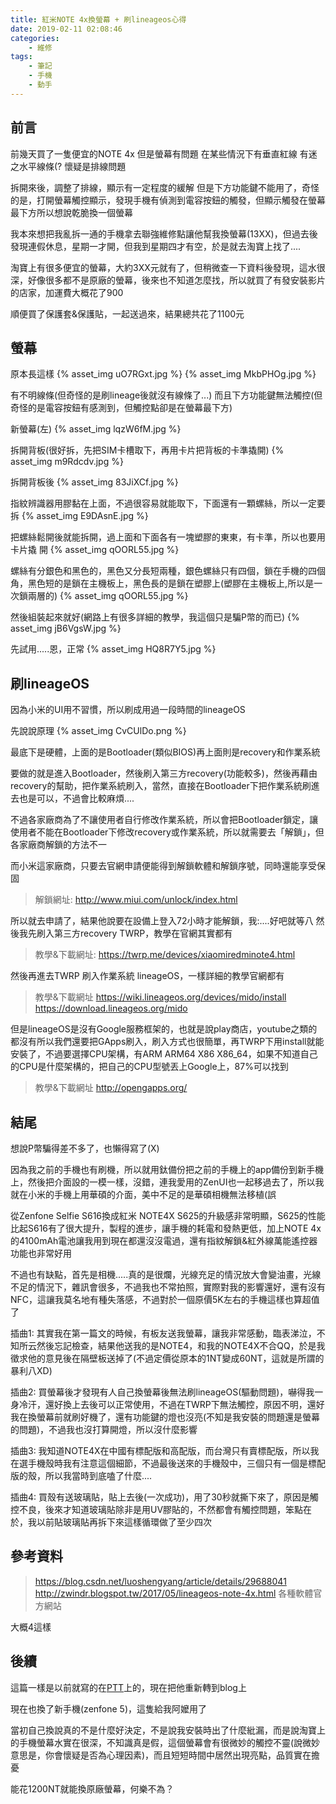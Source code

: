 ```yaml
---
title: 紅米NOTE 4x換螢幕 + 刷lineageos心得
date: 2019-02-11 02:08:46
categories:
    - 維修
tags:
    - 筆記
    - 手機
    - 動手
---
```


## 前言

前幾天買了一隻便宜的NOTE 4x
但是螢幕有問題
在某些情況下有垂直紅線
有迷之水平線條(? 懷疑是排線問題

拆開來後，調整了排線，顯示有一定程度的緩解
但是下方功能鍵不能用了，奇怪的是，打開螢幕觸控顯示，發現手機有偵測到電容按鈕的觸發，但顯示觸發在螢幕最下方所以想說乾脆換一個螢幕

我本來想把我亂拆一通的手機拿去聯強維修點讓他幫我換螢幕(13XX)，但過去後發現連假休息，星期一才開，但我到星期四才有空，於是就去淘寶上找了....

淘寶上有很多便宜的螢幕，大約3XX元就有了，但稍微查一下資料後發現，這水很深，好像很多都不是原廠的螢幕，後來也不知道怎麼找，所以就買了有發安裝影片的店家，加運費大概花了900

順便買了保護套&保護貼，一起送過來，結果總共花了1100元

## 螢幕

原本長這樣
{% asset_img uO7RGxt.jpg %}
{% asset_img MkbPHOg.jpg %}

有不明線條(但奇怪的是刷lineage後就沒有線條了...)
而且下方功能鍵無法觸控(但奇怪的是電容按鈕有感測到，但觸控點卻是在螢幕最下方)

新螢幕(左)
{% asset_img lqzW6fM.jpg %}

拆開背板(很好拆，先把SIM卡槽取下，再用卡片把背板的卡準撬開)
{% asset_img m9Rdcdv.jpg %}

拆開背板後
{% asset_img 83JiXCf.jpg %}

指紋辨識器用膠黏在上面，不過很容易就能取下，下面還有一顆螺絲，所以一定要拆
{% asset_img E9DAsnE.jpg %}

把螺絲鬆開後就能拆開，過上面和下面各有一塊塑膠的東東，有卡準，所以也要用卡片撬
開
{% asset_img qOORL55.jpg %}

螺絲有分銀色和黑色的，黑色又分長短兩種，銀色螺絲只有四個，鎖在手機的四個角，黑色短的是鎖在主機板上，黑色長的是鎖在塑膠上(塑膠在主機板上,所以是一次鎖兩層的)
{% asset_img qOORL55.jpg %}

然後組裝起來就好(網路上有很多詳細的教學，我這個只是騙P幣的而已)
{% asset_img jB6VgsW.jpg %}

先試用.....恩，正常
{% asset_img HQ8R7Y5.jpg %}

## 刷lineageOS

因為小米的UI用不習慣，所以刷成用過一段時間的lineageOS

先說說原理
{% asset_img CvCUlDo.png %}

最底下是硬體，上面的是Bootloader(類似BIOS)再上面則是recovery和作業系統

要做的就是進入Bootloader，然後刷入第三方recovery(功能較多)，然後再藉由recovery的幫助，把作業系統刷入，當然，直接在Bootloader下把作業系統刷進去也是可以，不過會比較麻煩....

不過各家廠商為了不讓使用者自行修改作業系統，所以會把Bootloader鎖定，讓使用者不能在Bootloader下修改recovery或作業系統，所以就需要去「解鎖」，但各家廠商解鎖的方法不一

而小米這家廠商，只要去官網申請便能得到解鎖軟體和解鎖序號，同時還能享受保固

> 解鎖網址:
http://www.miui.com/unlock/index.html

所以就去申請了，結果他說要在設備上登入72小時才能解鎖，我:....好吧就等八
然後我先刷入第三方recovery TWRP，教學在官網其實都有

> 教學&下載網址:
https://twrp.me/devices/xiaomiredminote4.html

然後再進去TWRP 刷入作業系統 lineageOS，一樣詳細的教學官網都有

> 教學&下載網址 
https://wiki.lineageos.org/devices/mido/install
https://download.lineageos.org/mido

但是lineageOS是沒有Google服務框架的，也就是說play商店，youtube之類的都沒有所以我們還要把GApps刷入，刷入方式也很簡單，再TWRP下用install就能安裝了，不過要選擇CPU架構，有ARM ARM64 X86 X86_64，如果不知道自己的CPU是什麼架構的，把自己的CPU型號丟上Google上，87%可以找到

> 教學&下載網址
http://opengapps.org/

## 結尾

想說P幣騙得差不多了，也懶得寫了(X)

因為我之前的手機也有刷機，所以就用鈦備份把之前的手機上的app備份到新手機上，然後把介面設的一模一樣，沒錯，連我愛用的ZenUI也一起移過去了，所以我就在小米的手機上用華碩的介面，美中不足的是華碩相機無法移植(誤

從Zenfone Selfie S616換成紅米 NOTE4X S625的升級感非常明顯，S625的性能比起S616有了很大提升，製程的進步，讓手機的耗電和發熱更低，加上NOTE 4x的4100mAh電池讓我用到現在都還沒沒電過，還有指紋解鎖&紅外線萬能遙控器功能也非常好用

不過也有缺點，首先是相機.....真的是很爛，光線充足的情況放大會變油畫，光線不足的情況下，雜訊會很多，不過我也不常拍照，實際對我的影響還好，還有沒有NFC，這讓我莫名地有種失落感，不過對於一個原價5K左右的手機這樣也算超值了

插曲1:
其實我在第一篇文的時候，有板友送我螢幕，讓我非常感動，臨表涕泣，不知所云然後忘記檢查，結果他送我的是NOTE4，和我的NOTE4X不合QQ，於是我徵求他的意見後在隔壁板送掉了(不過定價從原本的1NT變成60NT，這就是所謂的暴利八XD)

插曲2:
買螢幕後才發現有人自己換螢幕後無法刷lineageOS(驅動問題)，嚇得我一身冷汗，還好換上去後可以正常使用，不過在TWRP下無法觸控，原因不明，還好我在換螢幕前就刷好機了，還有功能鍵的燈也沒亮(不知是我安裝的問題還是螢幕的問題)，不過我也沒打算開燈，所以沒什麼影響

插曲3:
我知道NOTE4X在中國有標配版和高配版，而台灣只有賣標配版，所以我在選手機殼時我有注意這個細節，不過最後送來的手機殼中，三個只有一個是標配版的殼，所以我當時到底嗑了什麼....

插曲4:
買殼有送玻璃貼，貼上去後(一次成功)，用了30秒就撕下來了，原因是觸控不良，後來才知道玻璃貼除非是用UV膠貼的，不然都會有觸控問題，笨點在於，我以前貼玻璃貼再拆下來這樣循環做了至少四次


## 參考資料

>https://blog.csdn.net/luoshengyang/article/details/29688041
http://zwindr.blogspot.tw/2017/05/lineageos-note-4x.html
各種軟體官方網站

大概4這樣

## 後續

這篇一樣是以前就寫的在[PTT](https://www.ptt.cc/bbs/MobileComm/M.1523782182.A.0B1.html)上的，現在把他重新轉到blog上

現在也換了新手機(zenfone 5)，這隻給我阿嬤用了

當初自己換說真的不是什麼好決定，不是說我安裝時出了什麼紕漏，而是說淘寶上的手機螢幕水實在很深，不知識真是假，這個螢幕會有很微妙的觸控不靈(說微妙意思是，你會懷疑是否為心理因素)，而且短短時間中居然出現亮點，品質實在擔憂

能花1200NT就能換原廠螢幕，何樂不為？
